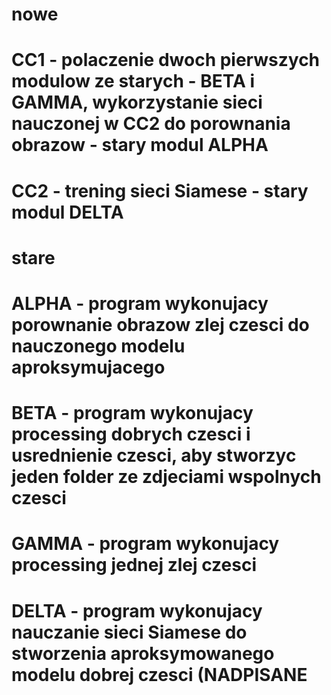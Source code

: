 # nowe
# CC1 - polaczenie dwoch pierwszych modulow ze starych - BETA i GAMMA, wykorzystanie sieci nauczonej w CC2 do porownania obrazow - stary modul ALPHA
# CC2 - trening sieci Siamese - stary modul DELTA

# stare
# ALPHA - program wykonujacy porownanie obrazow zlej czesci do nauczonego modelu aproksymujacego
# BETA - program wykonujacy processing dobrych czesci i usrednienie czesci, aby stworzyc jeden folder ze zdjeciami wspolnych czesci
# GAMMA - program wykonujacy processing jednej zlej czesci
# DELTA - program wykonujacy nauczanie sieci Siamese do stworzenia aproksymowanego modelu dobrej czesci (NADPISANE
